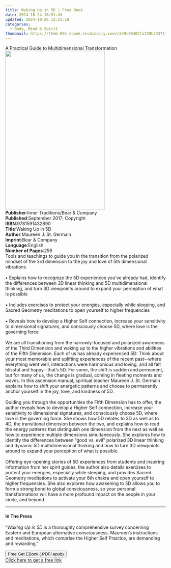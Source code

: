```yaml
---
title: Waking Up in 5D | Free Book
date: 2024-10-24 16:51:43
updated: 2024-10-26 12:21:18
categories:
  - Body, Mind & Spirit
thumbnail: https://thmb-001-ebook.techidaily.com/c549c38402fa239b23371714c02ac3ae34fc6be6356e7b584c26b1180f9c7fee.jpg
---
```

<main id="book-container">
  <div class="flex flex-col">
    <div class="book-brief flex-1 py-6 px-4 sm:p-6 md:py-10 md:px-8">
      <!-- brief-->
      <div class="book-brief-main">
        A Practical Guide to Multidimensional Transformation
      </div>
    </div>
    <div
      class="book-meta-info flex-1 grid gap-4 col-start-1 col-end-3 row-start-1 sm:mb-6 sm:grid-cols-4 lg:gap-6 lg:col-start-2 lg:row-end-6 lg:row-span-6 lg:mb-0"
    >
      <div
        class="book-meta-info-left place-content-center mt-4 p-4 text-sm leading-6 col-start-2 col-span-2 dark:text-slate-400"
      >
        <img
          class="w-full h-500 object-cover rounded-lg sm:h-255 sm:col-span-2 lg:col-span-full"
          src="https://img-001-ebook.techidaily.com/f069361ebd5b6aa919cb2a7ee8aab6ff5c2e09d8562be0c79d645f263ee43589.jpg"
          alt=""
          width="312"
          height="500"
        />
      </div>
      <div
        class="book-meta-info-right mt-2 col-start-1 row-start-2 col-span-3 self-center"
      >
        <!-- meta data  -->
        <div class="flex flex-col px-4 md:px-8">
          <div class="flex-1">
            <strong>Publisher</strong>:<span class="px-2"
              >Inner Traditions/Bear &amp; Company</span
            >
          </div>
          <div class="flex-1">
            <strong>Published</strong>:<span class="px-2"
              >September 2017; Copyright</span
            >
          </div>
          <div class="flex-1">
            <strong>ISBN</strong>:<span class="px-2">9781591432890</span>
          </div>
          <div class="flex-1">
            <strong>Title</strong>:<span class="px-2">Waking Up in 5D</span>
          </div>
          <div class="flex-1">
            <strong>Author</strong>:<span class="px-2"
              >Maureen J. St. Germain</span
            >
          </div>
          <div class="flex-1">
            <strong>Imprint</strong>:<span class="px-2"
              >Bear &amp; Company</span
            >
          </div>
          <div class="flex-1">
            <strong>Language</strong>:<span class="px-2">English</span>
          </div>
          <div class="flex-1">
            <strong>Number of Pages</strong>:<span class="px-2">256</span>
          </div>
        </div>
      </div>
    </div>
    <div class="book-description flex-1 py-6 px-4 sm:p-6 md:py-10 md:px-8">
      <div class="book-description-main">
        <div accordion-content="" id="description">
          Tools and teachings to guide you in the transition from the polarized
          mindset of the 3rd dimension to the joy and love of 5th dimensional
          vibrations <br /><br />• Explains how to recognize the 5D experiences
          you’ve already had, identify the differences between 3D linear
          thinking and 5D multidimensional thinking, and turn 3D viewpoints
          around to expand your perception of what is possible <br /><br />•
          Includes exercises to protect your energies, especially while
          sleeping, and Sacred Geometry meditations to open yourself to higher
          frequencies <br /><br />• Reveals how to develop a Higher Self
          connection, increase your sensitivity to dimensional signatures, and
          consciously choose 5D, where love is the governing force
          <br /><br />We are all transitioning from the narrowly-focused and
          polarized awareness of the Third Dimension and waking up to the higher
          vibrations and abilities of the Fifth Dimension. Each of us has
          already experienced 5D: Think about your most memorable and uplifting
          experiences of the recent past--where everything went well,
          interactions were harmonious and loving, and all felt blissful and
          happy--that’s 5D. For some, the shift is sudden and permanent, but for
          many of us, the change is gradual, coming in fleeting moments and
          waves. In this ascension manual, spiritual teacher Maureen J. St.
          Germain explains how to shift your energetic patterns and choose to
          permanently anchor yourself in the joy, love, and kindness of 5D.
          <br /><br />Guiding you through the opportunities the Fifth Dimension
          has to offer, the author reveals how to develop a Higher Self
          connection, increase your sensitivity to dimensional signatures, and
          consciously choose 5D, where love is the governing force. She shows
          how 5D relates to 3D as well as to 4D, the transitional dimension
          between the two, and explains how to read the energy patterns that
          distinguish one dimension from the next as well as how to experience
          multiple dimensions simultaneously. She explores how to identify the
          differences between “good vs. evil” polarized 3D linear thinking and
          dynamic 5D multidimensional thinking and how to turn 3D viewpoints
          around to expand your perception of what is possible.
          <br /><br />Offering eye-opening stories of 5D experiences from
          students and inspiring information from her spirit guides, the author
          also details exercises to protect your energies, especially while
          sleeping, and provides Sacred Geometry meditations to activate your
          8th chakra and open yourself to higher frequencies. She also explores
          how awakening to 5D allows you to form a strong bond to global
          consciousness, so your personal transformations will have a more
          profound impact on the people in your circle, and beyond.
        </div>
        <div class="accordion-fader"></div>
      </div>
    </div>
    <div class="book-excerpts flex-1 py-6 px-4 sm:p-6 md:py-10 md:px-8">
      <!-- excerpts-->
      <div class="book-excerpts-main">
        <hr />
        <h4 class="placeholder placeholder-heading">
          <span>In The Press</span>
        </h4>
        <p>
          “<i>Waking Up in 5D</i> is a thoroughly comprehensive survey
          concerning Eastern and European alternative consciousness. Maureen’s
          instructions and meditations, which comprise the Higher Self Practice,
          are demanding and rewarding.”
        </p>
      </div>
    </div>
    <div
      class="book-about-author flex-1 py-6 px-4 sm:p-6 md:py-10 md:px-8"
    ></div>
    <div class="book-free-get flex-1 py-6 px-4 sm:p-6 md:py-10 md:px-8">
      <button
        id="btn-free-get"
        class="bg-blue-500 hover:bg-blue-700 text-white font-bold py-2 px-4 rounded"
      >
        Free Get EBook (.PDF/.epub)
      </button>
      <div id="countdown-display" class="px-2 text-lg mt-2"></div>
      <a
        id="free-link"
        class="hidden bg-blue-500 hover:bg-blue-700 text-white font-bold py-2 px-4 rounded"
        href="https://www.ebooks.com/en-us/book/95782395/waking-up-in-5d/maureen-j-st-germain/"
        target="_blank"
        >Click here to get a free link</a
      >
    </div>
    <script>
      let countdownTime = 0;
      let countdownInterval = null;
      document
        .getElementById('btn-free-get')
        .addEventListener('click', startCountdown);
      function startCountdown() {
        countdownTime = new Date().getTime() + 60000 * 3;
        countdownInterval = setInterval(updateCountdown, 1000);
        document.getElementById('btn-free-get').disabled = true;
        document
          .getElementById('btn-free-get')
          .classList.add('bg-gray-500', 'cursor-not-allowed');
      }
      function updateCountdown() {
        let currentTime = new Date().getTime();
        let timeLeft = countdownTime - currentTime;
        let secondsLeft = Math.floor(timeLeft / 1000);
        document.getElementById('countdown-display').innerHTML =
          `Remaining time: ${secondsLeft} seconds.`;
        if (secondsLeft <= 0) {
          clearInterval(countdownInterval);
          document.getElementById('btn-free-get').classList.add('hidden');
          document.getElementById('free-link').classList.remove('hidden');
          document.getElementById('countdown-display').innerHTML = '';
        }
      }
    </script>
  </div>
</main>
